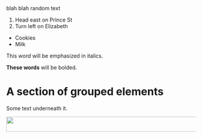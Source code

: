 <head>
    <!-- Metadata is contained in this element -->
blah blah random text
</head>
<body>
<ol>
    <li>Head east on Prince St</li>
    <li>Turn left on Elizabeth</li>
</ol>
</body>

<ul>
        <li>Cookies</li>
        <li>Milk</li>
</ul>

<p>This <em>word</em> will be emphasized in italics.</p>
<p><b>These words</b> will be bolded.</p>

<div>
        <h1> A section of grouped elements</h1>
        <p> Some text underneath it.</p>
</div>

<img src="https://www.popsci.com/uploads/2022/07/12/carina-nebula-james-webb-space-telescope-camera.jpg?auto=webp&width=1440&height=853.92" height="40" width="600"/>